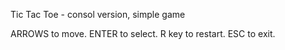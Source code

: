 Tic Tac Toe - consol version, simple game

ARROWS to move. ENTER to select. R key to restart. ESC to exit.
